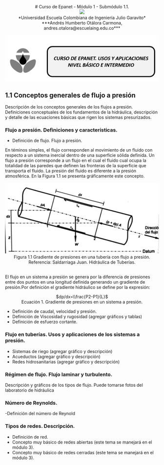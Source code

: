 <div align="center">
# Curso de Epanet - Módulo 1 - Submódulo 1.1. 
</div>

<div align="center">
  <img src="https://github.com/AndresOtalora92/CursoEpanetBasico-Intermedio/blob/b30a070763c8fdd0debdf2836196f1bbc795673b/.jpg/IconoEpanetV3.png)" width="600px">
<br>*Universidad Escuela Colombiana de Ingeniería Julio Garavito*
<br>***Andrés Humberto Otálora Carmona, andres.otalora@escuelaing.edu.co***
</div>

![Imagen 1](https://github.com/AndresOtalora92/CursoEpanetBasico-Intermedio/blob/b30a070763c8fdd0debdf2836196f1bbc795673b/.jpg/IconoEpanetV3.png)


## **1.1 Conceptos generales de flujo a presión**
Descripción de los conceptos generales de los flujos a presión. Definiciones conceptuales de los fundamentos
de la hidráulica, descripción y detalle de las ecuaciones básicas que rigen los sistemas presurizados. 

### Flujo a presión. Definiciones y características.

- Definición de flujo. Flujo a presión.

En téminos simples, el flujo corresponden al movimiento de un fluido con respecto a un sistema inercial dentro de una 
superficie sólida definida. Un flujo a presión corresponde a un flujo en el cual el fluido cual ocupa la totalidad 
de las paredes que definen las fronteras de la superficie que transporta el fluido. La presión del fluido es diferente
a la presión atmosférica. En la Figura 1.1 se presenta gráficamente este concepto.

<div align="center">
  <img src="https://github.com/AndresOtalora92/CursoEpanetBasico-Intermedio/blob/2e2c3acbd34f6d67e573b2b9f52194832d4b6a83/ModulosClases/Modulo%20No.%201/Imagenes/Figuras%20No.%201.1a.PNG" width="600px">
</div>

<div align="center">
Figura 1.1 Gradiente de presiones en una tubería con flujo a presión.
Referencia: Saldarriaga Juan. Hidráulica de Tuberías.
</div>

<br>El flujo en un sistema a presión se genera por la diferencia de presiones entre dos puntos en
una longitud definida generando un gradiente de presión.Por definición el gradiente hidráulico se define 
por la expresión:

<div align="center">
$dp/dx=\\frac{P2-P1}{L}$
<br>Ecuación 1. Gradiente de presiones en un sistema a presión.
</div>

- Definición de caudal, velocidad y presión.
- Definición de Viscosidad y rugosidad (agregar gráficos y tablas)
- Definición de esfuerzo cortante.

### Flujo en tuberías. Usos y aplicaciones de los sistemas a presión.

- Sistemas de riego (agregar gráfico y descripción)
- Acueductos (agregar gráfico y descripción)
- Redes hidrosanitarias (agregar gráfico y descripción)


### Régimen de flujo. Flujo laminar y turbulento.

Descripción y gráficos de los tipos de flujo. Puede tomarse fotos del laboratorio de hidráulica

###  Número de Reynolds. 

-Definición del número de Reynold

### Tipos de redes. Descripción.

- Definición de red.
- Concepto muy básico de redes abiertas (este tema se manejará en el módulo 3).
- Concepto muy básico de redes cerradas (este tema se manejará en el módulo 3).



